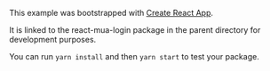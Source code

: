 This example was bootstrapped with [Create React App](https://github.com/facebook/create-react-app).

It is linked to the react-mua-login package in the parent directory for development purposes.

You can run `yarn install` and then `yarn start` to test your package.
